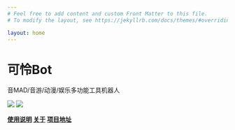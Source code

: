 ```yaml
---
# Feel free to add content and custom Front Matter to this file.
# To modify the layout, see https://jekyllrb.com/docs/themes/#overriding-theme-defaults

layout: home
---
```


# 可怜Bot

音MAD/音游/动漫/娱乐多功能工具机器人

![](https://pic.imgdb.cn/item/656c80f2c458853aef985435.png)
![](https://mirror.ghproxy.com/https://raw.githubusercontent.com/xszqxszq/KarenBot/7.0/QR.png)

**[使用说明](guide) [关于](about) [项目地址](https://github.com/xszqxszq/KarenBot)**

